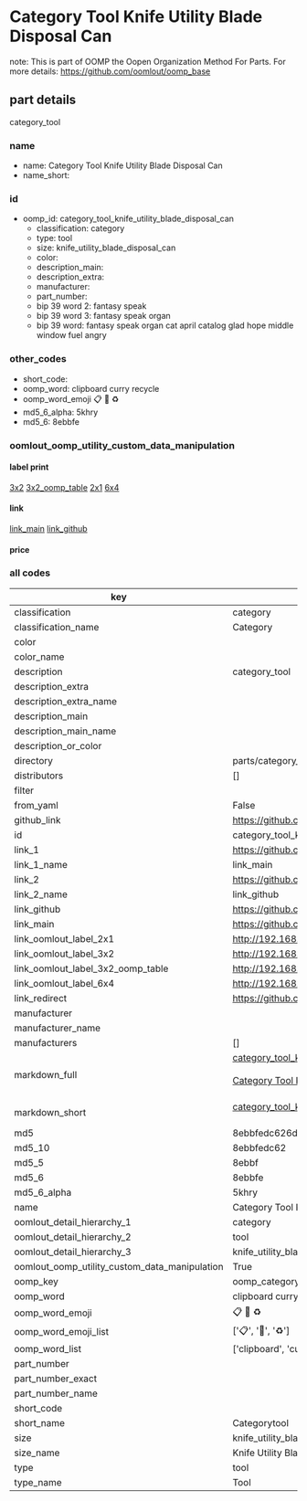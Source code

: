 # Category Tool Knife Utility Blade Disposal Can  

note: This is part of OOMP the Oopen Organization Method For Parts. For more details: https://github.com/oomlout/oomp_base

##  part details
  



category_tool



### name
* name: Category Tool Knife Utility Blade Disposal Can
* name_short: 
### id
* oomp_id: category_tool_knife_utility_blade_disposal_can
  * classification: category
  * type: tool
  * size: knife_utility_blade_disposal_can
  * color: 
  * description_main: 
  * description_extra: 
  * manufacturer: 
  * part_number: 
  * bip 39 word 2: fantasy speak
  * bip 39 word 3: fantasy speak organ
  * bip 39 word: fantasy speak organ cat april catalog glad hope middle window fuel angry

### other_codes
* short_code: 
* oomp_word: clipboard curry recycle
* oomp_word_emoji :clipboard: :curry: :recycle:
* md5_6_alpha: 5khry
* md5_6: 8ebbfe






### oomlout_oomp_utility_custom_data_manipulation
#### label print
[3x2](http://192.168.1.245:1112/?label=oomp%205khry)
[3x2_oomp_table](http://192.168.1.108:1112/?label=oomp%205khry)
[2x1](http://192.168.1.242:1112/?label=oomp%205khry)
[6x4](http://192.168.1.55:1112/?label=oomp%205khry)    

#### link

[link_main](https://github.com/oomlout/oomlout_oomp_version_1_messy/tree/main/parts/category_tool_knife_utility_blade_disposal_can) [link_github](https://github.com/oomlout/oomlout_oomp_version_1_messy/tree/main/parts/category_tool_knife_utility_blade_disposal_can)                             

#### price







### all codes 
| key | value |  
| --- | --- |  
| classification | category |  
| classification_name | Category |  
| color |  |  
| color_name |  |  
| description | category_tool |  
| description_extra |  |  
| description_extra_name |  |  
| description_main |  |  
| description_main_name |  |  
| description_or_color |   |  
| directory | parts/category_tool_knife_utility_blade_disposal_can |  
| distributors | [] |  
| filter |  |  
| from_yaml | False |  
| github_link | https://github.com/oomlout/oomlout_oomp_part_src/tree/main/parts/category_tool_knife_utility_blade_disposal_can |  
| id | category_tool_knife_utility_blade_disposal_can |  
| link_1 | https://github.com/oomlout/oomlout_oomp_version_1_messy/tree/main/parts/category_tool_knife_utility_blade_disposal_can |  
| link_1_name | link_main |  
| link_2 | https://github.com/oomlout/oomlout_oomp_version_1_messy/tree/main/parts/category_tool_knife_utility_blade_disposal_can |  
| link_2_name | link_github |  
| link_github | https://github.com/oomlout/oomlout_oomp_version_1_messy/tree/main/parts/category_tool_knife_utility_blade_disposal_can |  
| link_main | https://github.com/oomlout/oomlout_oomp_version_1_messy/tree/main/parts/category_tool_knife_utility_blade_disposal_can |  
| link_oomlout_label_2x1 | http://192.168.1.242:1112/?label=oomp%205khry |  
| link_oomlout_label_3x2 | http://192.168.1.245:1112/?label=oomp%205khry |  
| link_oomlout_label_3x2_oomp_table | http://192.168.1.108:1112/?label=oomp%205khry |  
| link_oomlout_label_6x4 | http://192.168.1.55:1112/?label=oomp%205khry |  
| link_redirect | https://github.com/oomlout/oomlout_oomp_version_1_messy/tree/main/parts/category_tool_knife_utility_blade_disposal_can |  
| manufacturer |  |  
| manufacturer_name |  |  
| manufacturers | [] |  
| markdown_full | [category_tool_knife_utility_blade_disposal_can](none)<br>[](none)<br>[Category Tool Knife Utility Blade Disposal Can](none)<br><br> |  
| markdown_short | [category_tool_knife_utility_blade_disposal_can](none)<br><br> |  
| md5 | 8ebbfedc626d6c508f85723d38f43298 |  
| md5_10 | 8ebbfedc62 |  
| md5_5 | 8ebbf |  
| md5_6 | 8ebbfe |  
| md5_6_alpha | 5khry |  
| name | Category Tool Knife Utility Blade Disposal Can |  
| oomlout_detail_hierarchy_1 | category |  
| oomlout_detail_hierarchy_2 | tool |  
| oomlout_detail_hierarchy_3 | knife_utility_blade_disposal_can |  
| oomlout_oomp_utility_custom_data_manipulation | True |  
| oomp_key | oomp_category_tool_knife_utility_blade_disposal_can |  
| oomp_word | clipboard curry recycle |  
| oomp_word_emoji | :clipboard: :curry: :recycle: |  
| oomp_word_emoji_list | [':clipboard:', ':curry:', ':recycle:'] |  
| oomp_word_list | ['clipboard', 'curry', 'recycle'] |  
| part_number |  |  
| part_number_exact |  |  
| part_number_name |  |  
| short_code |  |  
| short_name | Categorytool |  
| size | knife_utility_blade_disposal_can |  
| size_name | Knife Utility Blade Disposal Can |  
| type | tool |  
| type_name | Tool |  
